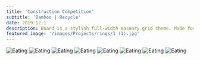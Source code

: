 ```yaml
---
title: 'Construction Competition'
subtitle: 'Bamboo | Recycle'
date: 2019-12-1
description: Board is a stylish full-width masonry grid theme. Made for designers, artists, photographers and developers to show off their best work.
featured_image: '/images/Projects/rings/1 (1).jpg'
---
```


<div class="gallery" data-columns="2">
  <img src="{{site.baseurl}}/images/Projects/rings/1 (1).jpg" alt="Eating">
  <img src="{{site.baseurl}}/images/Projects/rings/1 (2).jpg" alt="Eating">
  <img src="{{site.baseurl}}/images/Projects/rings/1 (3).jpg" alt="Eating">
  <img src="{{site.baseurl}}/images/Projects/rings/1 (4).jpg" alt="Eating">
  <img src="{{site.baseurl}}/images/Projects/rings/1 (5).jpg" alt="Eating">
  <img src="{{site.baseurl}}/images/Projects/rings/1 (6).jpg" alt="Eating">
  <img src="{{site.baseurl}}/images/Projects/rings/1 (7).jpg" alt="Eating">
  <img src="{{site.baseurl}}/images/Projects/rings/1 (8).jpg" alt="Eating">
</div>

